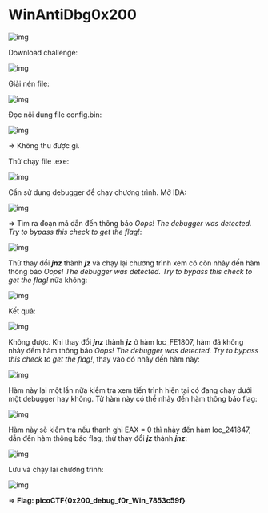 # WinAntiDbg0x200

![img](21)

Download challenge: 

![img](22)

Giải nén file: 

![img](23)

Đọc nội dung file config.bin: 

![img](24)

=> Không thu được gì.

Thử chạy file .exe: 

![img](25)

Cần sử dụng debugger để chạy chương trình. Mở IDA:

![img](26)

=> Tìm ra đoạn mã dẫn đến thông báo *Oops! The debugger was detected. Try to bypass this check to get the flag!*:

![img](27)

Thử thay đổi ***jnz*** thành ***jz*** và chạy lại chương trình xem có còn nhảy đến hàm thông báo *Oops! The debugger was detected. Try to bypass this check to get the flag!* nữa không: 

![img](28)

Kết quả: 

![img](29)

Không được. Khi thay đổi ***jnz*** thành ***jz*** ở hàm loc_FE1807, hàm đã không nhảy đếm hàm thông báo *Oops! The debugger was detected. Try to bypass this check to get the flag!*, thay vào đó nhảy đến hàm này:

![img](30)

Hàm này lại một lần nữa kiểm tra xem tiến trình hiện tại có đang chạy dưới một debugger hay không. Từ hàm này có thể nhảy đến hàm thông báo flag: 

![img](31)

Hàm này sẽ kiểm tra nếu thanh ghi EAX = 0 thì nhảy đến hàm loc_241847, dẫn đến hàm thông báo flag, thử thay đổi ***jz*** thành ***jnz***: 

![img](32)

Lưu và chạy lại chương trình: 

![img](33)

=> **Flag: picoCTF{0x200_debug_f0r_Win_7853c59f}**



